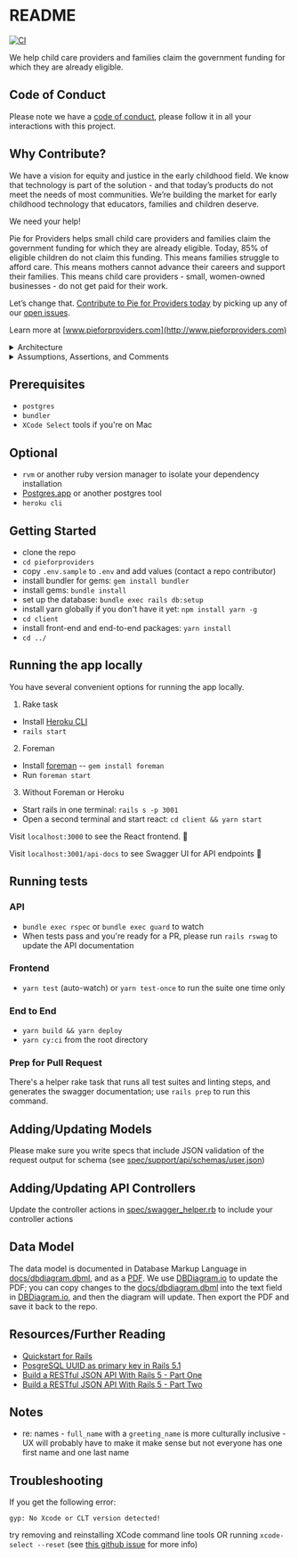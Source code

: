 # README

[![CI](https://github.com/pieforproviders/pieforproviders/workflows/CI/badge.svg?branch=develop)](https://github.com/pieforproviders/pieforproviders/actions?query=branch%3Adevelop)

We help child care providers and families claim the government funding for which they are already eligible.

## Code of Conduct

Please note we have a [code of conduct](CODE_OF_CONDUCT.md), please follow it in all your interactions with this project.

## Why Contribute?

We have a vision for equity and justice in the early childhood field. We know that technology is part of the solution - and that today’s products do not meet the needs of most communities. We’re building the market for early childhood technology that educators, families and children deserve.

We need your help!

Pie for Providers helps small child care providers and families claim the government funding for which they are already eligible. Today, 85% of eligible children do not claim this funding. This means families struggle to afford care. This means mothers cannot advance their careers and support their families. This means child care providers - small, women-owned businesses - do not get paid for their work.

Let’s change that. [Contribute to Pie for Providers today](CONTRIBUTING.md) by picking up any of our [open issues](https://bit.ly/PieIssues).

Learn more at [www.pieforproviders.com](http://www.pieforproviders.com)

<details>
  <summary>Architecture</summary>

- [ERD/Database Planning Diagram](docs/dbdiagram.pdf)

- Backend: Rails
  - **SUPER IMPORTANT** This is configured to use UUIDs for primary keys in the generators: rails/config/initializers/generators.rb
  - Rubocop
  - Data Migrations: https://github.com/ilyakatz/data-migrate
  - RSpec
    - SimpleCov
    - Shoulda Matchers
    - DatabaseCleaner
    - FactoryBot
    - Faker
    - RSwag
  - v1 API Routes returning JSON
  - Postgres DB
  - API Documentation with swagger
- Frontend: React
  - ESLint/Prettier
  - Jest/React Testing Library
  - Husky for pre-commit hooks
  </details>

<details>
  <summary>Assumptions, Assertions, and Comments</summary>
  
  * I decided to go with a monorepo because of previous experience managing multi-repo projects.  If you need to make changes to multiple layers of the application, creating and managing multiple branches on multiple repos is more disruptive than handling merge conflicts, in my experience.  With a monorepo, everything you need to code review a PR is in the same place, and it makes it easier to track changes that impacted multiple layers of the application.
</details>

## Prerequisites

- `postgres`
- `bundler`
- `XCode Select` tools if you're on Mac

## Optional

- `rvm` or another ruby version manager to isolate your dependency installation
- [Postgres.app](https://postgresapp.com/) or another postgres tool
- `heroku cli`

## Getting Started

- clone the repo
- `cd pieforproviders`
- copy `.env.sample` to `.env` and add values (contact a repo contributor)
- install bundler for gems: `gem install bundler`
- install gems: `bundle install`
- set up the database: `bundle exec rails db:setup`
- install yarn globally if you don't have it yet: `npm install yarn -g`
- `cd client`
- install front-end and end-to-end packages: `yarn install`
- `cd ../`

## Running the app locally

You have several convenient options for running the app locally.

1. Rake task

- Install [Heroku CLI](https://devcenter.heroku.com/articles/heroku-cli)
- `rails start`

2. Foreman

- Install [foreman](https://github.com/ddollar/foreman) -- `gem install foreman`
- Run `foreman start`

3. Without Foreman or Heroku

- Start rails in one terminal: `rails s -p 3001`
- Open a second terminal and start react: `cd client && yarn start`

Visit `localhost:3000` to see the React frontend. 🥳

Visit `localhost:3001/api-docs` to see Swagger UI for API endpoints 📑

## Running tests

### API

- `bundle exec rspec` or `bundle exec guard` to watch
- When tests pass and you're ready for a PR, please run `rails rswag` to update the API documentation

### Frontend

- `yarn test` (auto-watch) or `yarn test-once` to run the suite one time only

### End to End

- `yarn build && yarn deploy`
- `yarn cy:ci` from the root directory

### Prep for Pull Request

There's a helper rake task that runs all test suites and linting steps, and generates the swagger documentation; use `rails prep` to run this command.

## Adding/Updating Models

Please make sure you write specs that include JSON validation of the request output for schema (see [spec/support/api/schemas/user.json](spec/support/api/schemas/user.json))

## Adding/Updating API Controllers

Update the controller actions in [spec/swagger_helper.rb](spec/swagger_helper.rb) to include your controller actions

## Data Model

The data model is documented in Database Markup Language in [docs/dbdiagram.dbml](docs/dbdiagram.dbml), and as a [PDF](docs/dbdiagram.pdf).  We use [DBDiagram.io](https://dbdiagram.io/d/5f22e9597543d301bf5d5480) to update the PDF; you can copy changes to the [docs/dbdiagram.dbml](docs/dbdiagram.dbml) into the text field in [DBDiagram.io](https://dbdiagram.io/d/5f22e9597543d301bf5d5480), and then the diagram will update.  Then export the PDF and save it back to the repo.

## Resources/Further Reading

- [Quickstart for Rails](https://docs.docker.com/compose/rails/)
- [PosgreSQL UUID as primary key in Rails 5.1](https://clearcove.ca/2017/08/postgres-uuid-as-primary-key-in-rails-5-1)
- [Build a RESTful JSON API With Rails 5 - Part One](https://scotch.io/tutorials/build-a-restful-json-api-with-rails-5-part-one)
- [Build a RESTful JSON API With Rails 5 - Part Two](https://scotch.io/tutorials/build-a-restful-json-api-with-rails-5-part-two)

## Notes

- re: names - `full_name` with a `greeting_name` is more culturally inclusive - UX will probably have to make it make sense but not everyone has one first name and one last name

## Troubleshooting

If you get the following error:

```
gyp: No Xcode or CLT version detected!
```

try removing and reinstalling XCode command line tools OR running `xcode-select --reset` (see [this github issue](https://github.com/schnerd/d3-scale-cluster/issues/7) for more info)
